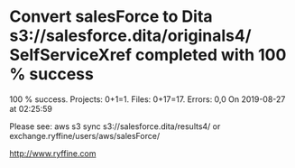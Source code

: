 # Convert salesForce to Dita s3://salesforce.dita/originals4/ SelfServiceXref completed with 100 % success

100 % success. Projects: 0+1=1.  Files: 0+17=17. Errors: 0,0  On 2019-08-27 at 02:25:59



Please see: aws s3 sync s3://salesforce.dita/results4/ or exchange.ryffine/users/aws/salesForce/

http://www.ryffine.com
